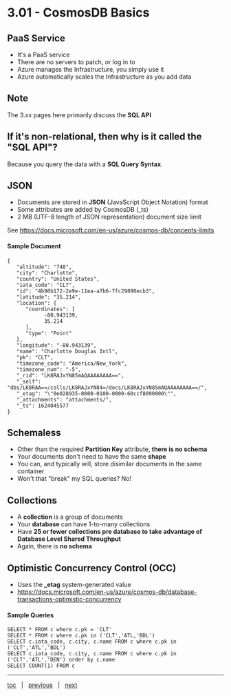 # 3.01 - CosmosDB Basics

## PaaS Service

- It's a PaaS service
- There are no servers to patch, or log in to
- Azure manages the Infrastructure, you simply use it
- Azure automatically scales the Infrastructure as you add data


## Note

The 3.xx pages here primarily discuss the **SQL API**

## If it's non-relational, then why is it called the "SQL API"?

Because you query the data with a **SQL Query Syntax**.

## JSON

- Documents are stored in **JSON** (JavaScript Object Notation) format
- Some attributes are added by CosmosDB (_ts)
- 2 MB (UTF-8 length of JSON representation) document size limit

See https://docs.microsoft.com/en-us/azure/cosmos-db/concepts-limits

#### Sample Document

```
{
   "altitude": "748",
   "city": "Charlotte",
   "country": "United States",
   "iata_code": "CLT",
   "id": "4b98b172-2e9e-11ea-a7b6-7fc29890ecb3",
   "latitude": "35.214",
   "location": {
      "coordinates": [
            -80.943139,
            35.214
      ],
      "type": "Point"
   },
   "longitude": "-80.943139",
   "name": "Charlotte Douglas Intl",
   "pk": "CLT",
   "timezone_code": "America/New_York",
   "timezone_num": "-5",
   "_rid": "LK8RAJxYN85mAQAAAAAAAA==",
   "_self": "dbs/LK8RAA==/colls/LK8RAJxYN84=/docs/LK8RAJxYN85mAQAAAAAAAA==/",
   "_etag": "\"0e028935-0000-0100-0000-60ccf8090000\"",
   "_attachments": "attachments/",
   "_ts": 1624045577
}
```

## Schemaless

- Other than the required **Partition Key** attribute, **there is no schema**
- Your documents don't need to have the same **shape**
- You can, and typically will, store disimilar documents in the same container
- Won't that "break" my SQL queries?  No!


## Collections

- A **collection** is a group of documents
- Your **database** can have 1-to-many collections
- Have **25 or fewer collections pre database to take advantage of Database Level Shared Throughput**
- Again, there is **no schema**


## Optimistic Concurrency Control (OCC)

- Uses the **_etag** system-generated value
- https://docs.microsoft.com/en-us/azure/cosmos-db/database-transactions-optimistic-concurrency


#### Sample Queries

```
SELECT * FROM c where c.pk = 'CLT'
SELECT * FROM c where c.pk in ('CLT','ATL,'BDL')
SELECT c.iata_code, c.city, c.name FROM c where c.pk in ('CLT','ATL','BDL')
SELECT c.iata_code, c.city, c.name FROM c where c.pk in ('CLT','ATL','DEN') order by c.name
SELECT COUNT(1) FROM c
```

---

[toc](0_table_of_contents.md) &nbsp; |  &nbsp; [previous](0_table_of_contents.md) &nbsp; | &nbsp; [next](3_02_cosmosdb_non_features.md) &nbsp;
